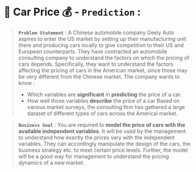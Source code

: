 # 🚗   Car Price  💰 - `Prediction` :

> **`Problem Statement`** : A Chinese automobile company Geely Auto aspires to enter the US market by setting up their manufacturing unit there and producing cars locally to give competition to their US and European counterparts. They have contracted an automobile consulting company to understand the factors on which the pricing of cars depends. Specifically, they want to understand the factors affecting the pricing of cars in the American market, since those may be very different from the Chinese market. The company wants to know :
> - Which variables are **significant** in **predicting** the price of a car.
> - How well those variables **describe** the price of a car Based on various market surveys, the consulting firm has gathered a large dataset of different types of cars across the Americal market.

> **`Business Goal`** : You are required to **model the price of cars with the available independent variables**. It will be used by the management to understand how exactly the prices vary with the independent variables. They can accordingly manipulate the design of the cars, the business strategy etc. to meet certain price levels. Further, the model will be a good way for management to understand the pricing dynamics of a new market.
